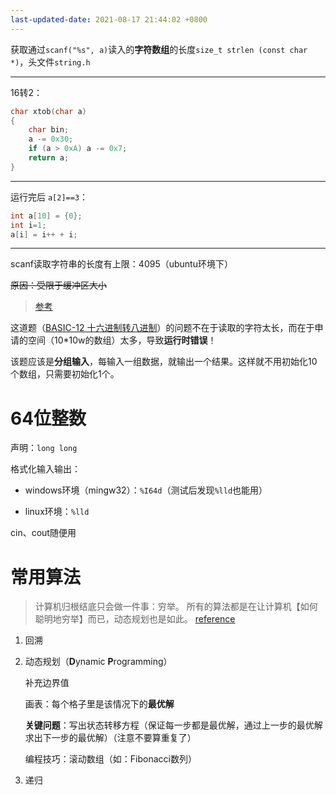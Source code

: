 ```yaml
---
last-updated-date: 2021-08-17 21:44:02 +0800
---
```


获取通过`scanf("%s", a)`读入的**字符数组**的长度`size_t strlen (const char *)`，头文件`string.h`

---

16转2：

```c
char xtob(char a)
{
    char bin;
    a -= 0x30;
    if (a > 0xA) a -= 0x7;
    return a;
}
```

---

运行完后 `a[2]==3`：

```c
int a[10] = {0};
int i=1;
a[i] = i++ + i;
```

---

scanf读取字符串的长度有上限：4095（ubuntu环境下）

~~原因：受限于缓冲区大小~~

> [参考](https://www.coder.work/article/178119)

这道题（[BASIC-12 十六进制转八进制](http://lx.lanqiao.cn/problem.page?gpid=T51)）的问题不在于读取的字符太长，而在于申请的空间（10*10w的数组）太多，导致**运行时错误**！

该题应该是**分组输入**，每输入一组数据，就输出一个结果。这样就不用初始化10个数组，只需要初始化1个。

# 64位整数

声明：`long long`

格式化输入输出：

- windows环境（mingw32）：`%I64d`（测试后发现`%lld`也能用）

- linux环境：`%lld`

cin、cout随便用

# 常用算法

>计算机归根结底只会做一件事：穷举。
>所有的算法都是在让计算机【如何聪明地穷举】而已，动态规划也是如此。
>[reference](https://houbb.github.io/2020/01/23/data-struct-learn-07-base-dp#%E5%8A%A8%E6%80%81%E8%A7%84%E5%88%92%E4%B8%8E%E9%80%92%E5%BD%92)

1. 回溯

2. 动态规划（**D**ynamic **P**rogramming）

   补充边界值

   画表：每个格子里是该情况下的**最优解**

   **关键问题**：写出状态转移方程（保证每一步都是最优解，通过上一步的最优解求出下一步的最优解）（注意不要算重复了）

   编程技巧：滚动数组（如：Fibonacci数列）

3. 递归
